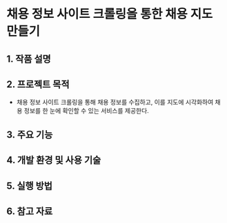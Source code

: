 # 채용 정보 사이트 크롤링을 통한 채용 지도 만들기

## 1. 작품 설명

## 2. 프로젝트 목적
- 채용 정보 사이트 크롤링을 통해 채용 정보를 수집하고, 이를 지도에 시각화하여 채용 정보를 한 눈에 확인할 수 있는 서비스를 제공한다.

## 3. 주요 기능

## 4. 개발 환경 및 사용 기술

## 5. 실행 방법

## 6. 참고 자료
